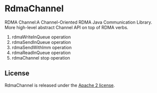 # RdmaChannel
RDMA Channel:A Channel-Oriented RDMA Java Communication Library. More high-level abstract Channel API on top of RDMA verbs.

1. rdmaWriteInQueue operation
2. rdmaSendInQueue operation
3. rdmaSendWithImm operation
4. rdmaReadInQueue operation
5. rdmaChannel stop operation

## License

RdmaChannel is released under the [Apache 2 license](http://www.apache.org/licenses/LICENSE-2.0.html).
